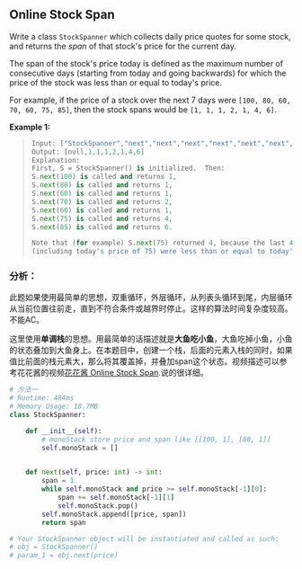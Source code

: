 ## Online Stock Span

Write a class `StockSpanner` which collects daily price quotes for some stock, and returns the *span* of that stock's price for the current day.

The span of the stock's price today is defined as the maximum number of consecutive days (starting from today and going backwards) for which the price of the stock was less than or equal to today's price.

For example, if the price of a stock over the next 7 days were `[100, 80, 60, 70, 60, 75, 85]`, then the stock spans would be `[1, 1, 1, 2, 1, 4, 6]`.

**Example 1:**

> ```python
> Input: ["StockSpanner","next","next","next","next","next","next","next"], [[],[100],[80],[60],[70],[60],[75],[85]]
> Output: [null,1,1,1,2,1,4,6]
> Explanation: 
> First, S = StockSpanner() is initialized.  Then:
> S.next(100) is called and returns 1,
> S.next(80) is called and returns 1,
> S.next(60) is called and returns 1,
> S.next(70) is called and returns 2,
> S.next(60) is called and returns 1,
> S.next(75) is called and returns 4,
> S.next(85) is called and returns 6.
> 
> Note that (for example) S.next(75) returned 4, because the last 4 prices
> (including today's price of 75) were less than or equal to today's price.
> ```

### **分析：**

此题如果使用最简单的思想，双重循环，外层循环，从列表头循环到尾，内层循环从当前位置往前走，直到不符合条件或越界时停止。这样的算法时间复杂度较高。不能AC。

这里使用**单调栈**的思想。用最简单的话描述就是**大鱼吃小鱼**，大鱼吃掉小鱼，小鱼的状态叠加到大鱼身上。在本题目中，创建一个栈，后面的元素入栈的同时，如果值比前面的栈元素大，那么将其覆盖掉，并叠加span这个状态。视频描述可以参考花花酱的视频[花花酱 Online Stock Span](https://www.youtube.com/watch?v=RGRC46zHB98).说的很详细。

```python
# 方法一
# Runtime: 484ms
# Memory Usage: 18.7MB
class StockSpanner:

    def __init__(self):
        # monoStack store price and span like [[100, 1], [80, 1]]
        self.monoStack = []
        

    def next(self, price: int) -> int:
        span = 1
        while self.monoStack and price >= self.monoStack[-1][0]:
            span += self.monoStack[-1][1]
            self.monoStack.pop()
        self.monoStack.append([price, span])
        return span

# Your StockSpanner object will be instantiated and called as such:
# obj = StockSpanner()
# param_1 = obj.next(price)
```

